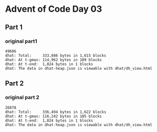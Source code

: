 # Advent of Code Day 03

## Part 1

### original part1

```
49686
dhat: Total:     333,886 bytes in 1,615 blocks
dhat: At t-gmax: 114,962 bytes in 109 blocks
dhat: At t-end:  1,024 bytes in 1 blocks
dhat: The data in dhat-heap.json is viewable with dhat/dh_view.html
```

## Part 2

### original part 2

```
26878
dhat: Total:     336,494 bytes in 1,622 blocks
dhat: At t-gmax: 116,242 bytes in 105 blocks
dhat: At t-end:  1,024 bytes in 1 blocks
dhat: The data in dhat-heap.json is viewable with dhat/dh_view.html
```
